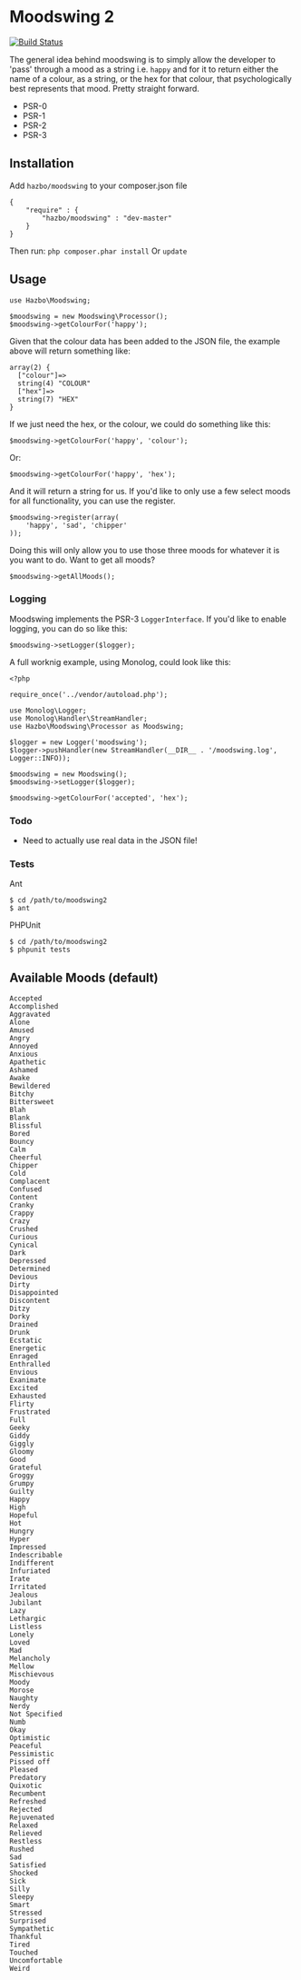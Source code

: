 # Moodswing 2

[![Build Status](https://travis-ci.org/hazbo/moodswing2.png)](https://travis-ci.org/hazbo/moodswing2)

The general idea behind moodswing is to simply allow the developer
to 'pass' through a mood as a string i.e. `happy` and for it to
return either the name of a colour, as a string, or the hex for that
colour, that psychologically best represents that mood. Pretty straight
forward.

  - PSR-0
  - PSR-1
  - PSR-2
  - PSR-3

## Installation
Add `hazbo/moodswing` to your composer.json file

    {
        "require" : {
            "hazbo/moodswing" : "dev-master"
        }
    }
Then run: `php composer.phar install`
Or `update`

## Usage

	use Hazbo\Moodswing;

	$moodswing = new Moodswing\Processor();
	$moodswing->getColourFor('happy');

Given that the colour data has been
added to the JSON file, the example above will return something like:

	array(2) {
	  ["colour"]=>
	  string(4) "COLOUR"
	  ["hex"]=>
	  string(7) "HEX"
	}

If we just need the hex, or the colour, we could
do something like this:

	$moodswing->getColourFor('happy', 'colour');

Or:

    $moodswing->getColourFor('happy', 'hex');

And it will return a string for us. If you'd like to only use a few select moods for all functionality, you can use the register.

    $moodswing->register(array(
        'happy', 'sad', 'chipper'
    ));

Doing this will only allow you to use those three moods for whatever it is you want to do. Want to get all moods?

    $moodswing->getAllMoods();

### Logging

Moodswing implements the PSR-3 `LoggerInterface`. If you'd like to enable logging, you can do so like this:

    $moodswing->setLogger($logger);

A full worknig example, using Monolog, could look like this:

    <?php

    require_once('../vendor/autoload.php');

    use Monolog\Logger;
    use Monolog\Handler\StreamHandler;
    use Hazbo\Moodswing\Processor as Moodswing;

    $logger = new Logger('moodswing');
    $logger->pushHandler(new StreamHandler(__DIR__ . '/moodswing.log', Logger::INFO));

    $moodswing = new Moodswing();
    $moodswing->setLogger($logger);

    $moodswing->getColourFor('accepted', 'hex');

### Todo

  - Need to actually use real data in the JSON file!

### Tests
Ant

    $ cd /path/to/moodswing2
    $ ant

PHPUnit

    $ cd /path/to/moodswing2
    $ phpunit tests

## Available Moods (default)

    Accepted
    Accomplished
    Aggravated
    Alone
    Amused
    Angry
    Annoyed
    Anxious
    Apathetic
    Ashamed
    Awake
    Bewildered
    Bitchy
    Bittersweet
    Blah
    Blank
    Blissful
    Bored
    Bouncy
    Calm
    Cheerful
    Chipper
    Cold
    Complacent
    Confused
    Content
    Cranky
    Crappy
    Crazy
    Crushed
    Curious
    Cynical
    Dark
    Depressed
    Determined
    Devious
    Dirty
    Disappointed
    Discontent
    Ditzy
    Dorky
    Drained
    Drunk
    Ecstatic
    Energetic
    Enraged
    Enthralled
    Envious
    Exanimate
    Excited
    Exhausted
    Flirty
    Frustrated
    Full
    Geeky
    Giddy
    Giggly
    Gloomy
    Good
    Grateful
    Groggy
    Grumpy
    Guilty
    Happy
    High
    Hopeful
    Hot
    Hungry
    Hyper
    Impressed
    Indescribable
    Indifferent
    Infuriated
    Irate
    Irritated
    Jealous
    Jubilant
    Lazy
    Lethargic
    Listless
    Lonely
    Loved
    Mad
    Melancholy
    Mellow
    Mischievous
    Moody
    Morose
    Naughty
    Nerdy
    Not Specified
    Numb
    Okay
    Optimistic
    Peaceful
    Pessimistic
    Pissed off
    Pleased
    Predatory
    Quixotic
    Recumbent
    Refreshed
    Rejected
    Rejuvenated
    Relaxed
    Relieved
    Restless
    Rushed
    Sad
    Satisfied
    Shocked
    Sick
    Silly
    Sleepy
    Smart
    Stressed
    Surprised
    Sympathetic
    Thankful
    Tired
    Touched
    Uncomfortable
    Weird